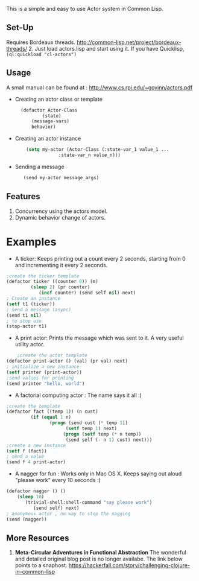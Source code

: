 This is a simple and easy to use Actor system in Common Lisp. 

## Set-Up

Requires Bordeaux threads. http://common-lisp.net/project/bordeaux-threads/ 2. Just load actors.lisp and start using it. 
If you have Quicklisp, ```(ql:quickload "cl-actors")```



## Usage 
A small manual can be found at : 
http://www.cs.rpi.edu/~govinn/actors.pdf

- Creating an actor class or template
  ```lisp
	(defactor Actor-Class
            (state)
	    (message-vars)
	    behavior)
	```


- Creating an actor instance 
     
	```lisp 
        (setq my-actor (Actor-Class (:state-var_1 value_1 ...
   	 	  	        :state-var_n value_n)))
	```

-  Sending a message
     ```lisp 
        (send my-actor message_args)
	```


## Features 

1. Concurrency using the actors model.
2. Dynamic behavior change of actors.



# Examples 

- A ticker: Keeps printing out a count every 2 seconds, starting from 0 and incrementing it every 2 seconds. 

```lisp
;create the ticker template
(defactor ticker ((counter 0)) (m) 
	     (sleep 2) (pr counter)
	        (incf counter) (send self nil) next)
; Create an instance
(setf t1 (ticker))
; send a message (async)
(send t1 nil)
; to stop use
(stop-actor t1)
```

- A print actor: Prints the message which was sent to it. A very useful utility actor. 

```lisp
	;create the actor template
(defactor print-actor () (val) (pr val) next)
; initialize a new instance
(setf printer (print-actor))
;send values for printing
(send printer "hello, world")
```

- A factorial computing actor : The name says it all :)

```lisp
;create the template
(defactor fact ((temp 1)) (n cust) 
	     (if (equal 1 n) 
	            (progn (send cust (* temp 1))
                      (setf temp 1) next)
		             (progn (setf temp (* n temp))
                      (send self (- n 1) cust) next)))
;create a new instance 
(setf f (fact))
; send a value
(send f 4 print-actor)
```

- A nagger for fun : Works only in Mac OS X. Keeps saying out aloud "please work" every 10 seconds :)

```lisp
(defactor nagger () () 
    (sleep 10)
       (trivial-shell:shell-command "say please work")
          (send self) next)
; anonymous actor , no way to stop the nagging 
(send (nagger))
```


## More Resources

1. **Meta-Circular Adventures in Functional Abstraction**
The wonderful and detailed original blog post is no longer availabe. The link below points to a snaphost. 
	https://hackerfall.com/story/challenging-clojure-in-common-lisp

